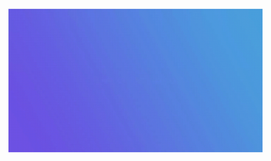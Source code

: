![This is an image](https://github.com/Nanobyte-org/.github/blob/main/Assets/VID_20220507095713.gif)
